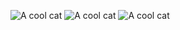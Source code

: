 ![A cool cat](https://i.pinimg.com/originals/04/69/08/046908b13fa5d754a2df3ee7e27b4889.gif)
![A cool cat](https://i.pinimg.com/originals/1b/3c/58/1b3c5821c4ef798f196b30cc3eb46ac2.gif)
![A cool cat](https://i.pinimg.com/originals/80/7b/5c/807b5c4b02e765bb4930b7c66662ef4b.gif)
